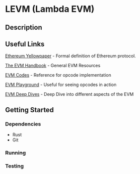 # LEVM (Lambda EVM)

## Description

## Useful Links
[Ethereum Yellowpaper](https://ethereum.github.io/yellowpaper/paper.pdf) - Formal definition of Ethereum protocol.

[The EVM Handbook](https://noxx3xxon.notion.site/The-EVM-Handbook-bb38e175cc404111a391907c4975426d) - General EVM Resources

[EVM Codes](https://www.evm.codes/) - Reference for opcode implementation

[EVM Playground](https://www.evm.codes/playground) - Useful for seeing opcodes in action

[EVM Deep Dives](https://noxx.substack.com/p/evm-deep-dives-the-path-to-shadowy) - Deep Dive into different aspects of the EVM

## Getting Started
### Dependencies
- Rust
- Git

### Running

### Testing


